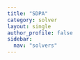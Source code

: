 ```yaml
---
title: "SDPA"
category: solver
layout: single
author_profile: false
sidebar:
  nav: "solvers"
---
```

